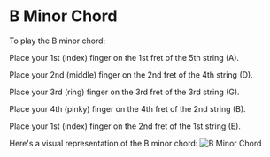 # B Minor Chord

To play the B minor chord:

Place your 1st (index) finger on the 1st fret of the 5th string (A).

Place your 2nd (middle) finger on the 2nd fret of the 4th string (D).

Place your 3rd (ring) finger on the 3rd fret of the 3rd string (G).

Place your 4th (pinky) finger on the 4th fret of the 2nd string (B).

Place your 1st (index) finger on the 2nd fret of the 1st string (E).

Here's a visual representation of the B minor chord:
![B Minor Chord](B_Minor_Chord.png)
